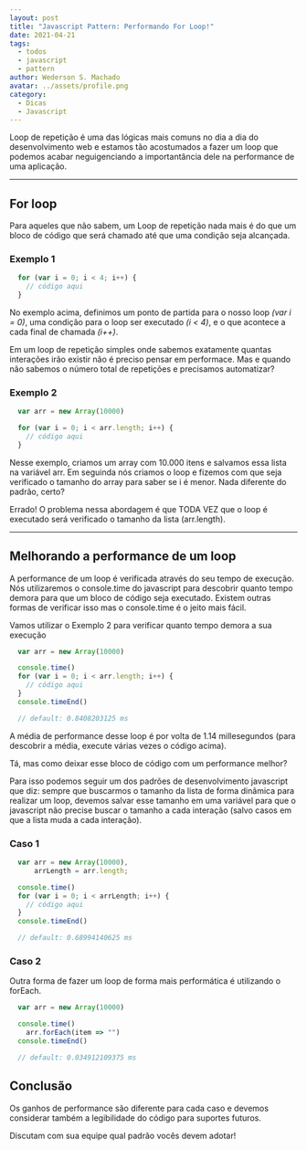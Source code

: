 ```yaml
---
layout: post
title: "Javascript Pattern: Performando For Loop!"
date: 2021-04-21
tags:
  - todos
  - javascript
  - pattern
author: Wederson S. Machado
avatar: ../assets/profile.png
category: 
  - Dicas
  - Javascript
---
```


Loop de repetição é uma das lógicas mais comuns no dia a dia do desenvolvimento web e estamos tão acostumados a fazer um loop que podemos acabar neguigenciando a importantância dele na performance de uma aplicação.

---

## For loop
Para aqueles que não sabem, um Loop de repetição nada mais é do que um bloco de código que será chamado até que uma condição seja alcançada.

### Exemplo 1

``` javascript
  for (var i = 0; i < 4; i++) {
    // código aqui
  }
```

No exemplo acima, definimos um ponto de partida para o nosso loop *(var i = 0)*, uma condição para o loop ser executado *(i < 4)*, e o que acontece a cada final de chamada *(i++)*.

Em um loop de repetição simples onde sabemos exatamente quantas interações irão existir não é preciso pensar em performace. Mas e quando não sabemos o número total de repetições e precisamos automatizar?

### Exemplo 2

``` javascript
  var arr = new Array(10000)

  for (var i = 0; i < arr.length; i++) {
    // código aqui
  }
```

Nesse exemplo, criamos um array com 10.000 itens e salvamos essa lista na variável arr. Em seguinda nós criamos o loop e fizemos com que seja verificado o tamanho do array para saber se i é menor. Nada diferente do padrão, certo?

Errado! O problema nessa abordagem é que TODA VEZ que o loop é executado será verificado o tamanho da lista (arr.length).

---

## Melhorando a performance de um loop

A performance de um loop é verificada através do seu tempo de execução. Nós utilizaremos o console.time do javascript para descobrir quanto tempo demora para que um bloco de código seja executado. Existem outras formas de verificar isso mas o console.time é o jeito mais fácil.

Vamos utilizar o Exemplo 2 para verificar quanto tempo demora a sua execução

``` javascript
  var arr = new Array(10000)

  console.time()
  for (var i = 0; i < arr.length; i++) {
    // código aqui
  }
  console.timeEnd()

  // default: 0.8408203125 ms
```

A média de performance desse loop é por volta de 1.14 millesegundos (para descobrir a média, execute várias vezes o código acima).

Tá, mas como deixar esse bloco de código com um performance melhor?

Para isso podemos seguir um dos padrões de desenvolvimento javascript que diz: sempre que buscarmos o tamanho da lista de forma dinâmica para realizar um loop, devemos salvar esse tamanho em uma variável para que o javascript não precise buscar o tamanho a cada interação (salvo casos em que a lista muda a cada interação).

### Caso 1

``` javascript
  var arr = new Array(10000),
      arrLength = arr.length;

  console.time()
  for (var i = 0; i < arrLength; i++) {
    // código aqui
  }
  console.timeEnd()

  // default: 0.68994140625 ms
```

### Caso 2

Outra forma de fazer um loop de forma mais performática é utilizando o forEach.

``` javascript
  var arr = new Array(10000)

  console.time()
    arr.forEach(item => "")
  console.timeEnd()

  // default: 0.034912109375 ms
```

## Conclusão
Os ganhos de performance são diferente para cada caso e devemos considerar também a legibilidade do código para suportes futuros.

Discutam com sua equipe qual padrão vocês devem adotar!



